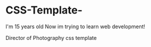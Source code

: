 # CSS-Template-
I'm 15 years old 
Now im trying to learn web development!

Director of Photography css template 
